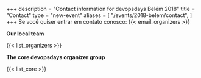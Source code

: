 +++
description = "Contact information for devopsdays Belém 2018"
title = "Contact"
type = "new-event"
aliases = [
        "/events/2018-belem/contact",
]
+++
Se você quiser entrar em contato conosco: {{< email_organizers >}}

**Our local team**

{{< list_organizers >}}

**The core devopsdays organizer group**

{{< list_core >}}